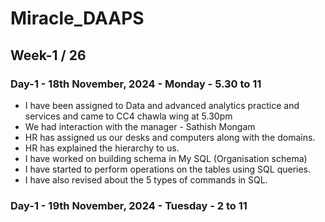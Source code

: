 # Miracle_DAAPS

## Week-1 / 26

### Day-1 - 18th November, 2024 - Monday - 5.30 to 11

- I have been assigned to Data and advanced analytics practice and services and came to CC4 chawla wing at 5.30pm
- We had interaction with the manager - Sathish Mongam
- HR has assigned us our desks and computers along with the domains.
- HR has explained the hierarchy to us.
- I have worked on building schema in My SQL (Organisation schema)
- I have started to perform operations on the tables using SQL queries.
- I have also revised about the 5 types of commands in SQL.

### Day-1 - 19th November, 2024 - Tuesday - 2 to 11


